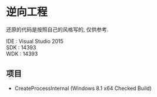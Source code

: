 # 逆向工程

还原的代码是按照自己的风格写的, 仅供参考.

IDE : Visual Studio 2015  
SDK : 14393  
WDK : 14393  

## 项目

* CreateProcessInternal (Windows 8.1 x64 Checked Build)
